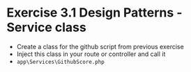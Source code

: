# Exercise 3.1 Design Patterns - Service class

- Create a class for the github script from previous exercise
- Inject this class in your route or controller and call it
- `app\Services\GithubScore.php`
